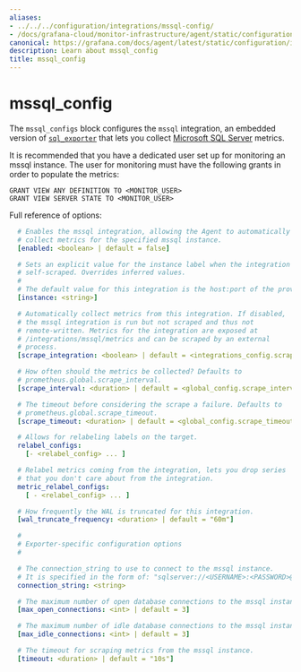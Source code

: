 ```yaml
---
aliases:
- ../../../configuration/integrations/mssql-config/
- /docs/grafana-cloud/monitor-infrastructure/agent/static/configuration/integrations/mssql-config/
canonical: https://grafana.com/docs/agent/latest/static/configuration/integrations/mssql-config/
description: Learn about mssql_config
title: mssql_config
---
```


# mssql_config

The `mssql_configs` block configures the `mssql` integration, an embedded version of [`sql_exporter`](https://github.com/burningalchemist/sql_exporter) that lets you collect [Microsoft SQL Server](https://www.microsoft.com/en-us/sql-server) metrics.

It is recommended that you have a dedicated user set up for monitoring an mssql instance.
The user for monitoring must have the following grants in order to populate the metrics:
```
GRANT VIEW ANY DEFINITION TO <MONITOR_USER>
GRANT VIEW SERVER STATE TO <MONITOR_USER>
```


Full reference of options:

```yaml
  # Enables the mssql integration, allowing the Agent to automatically
  # collect metrics for the specified mssql instance.
  [enabled: <boolean> | default = false]

  # Sets an explicit value for the instance label when the integration is
  # self-scraped. Overrides inferred values.
  #
  # The default value for this integration is the host:port of the provided connection_string.
  [instance: <string>]

  # Automatically collect metrics from this integration. If disabled,
  # the mssql integration is run but not scraped and thus not
  # remote-written. Metrics for the integration are exposed at
  # /integrations/mssql/metrics and can be scraped by an external
  # process.
  [scrape_integration: <boolean> | default = <integrations_config.scrape_integrations>]

  # How often should the metrics be collected? Defaults to
  # prometheus.global.scrape_interval.
  [scrape_interval: <duration> | default = <global_config.scrape_interval>]

  # The timeout before considering the scrape a failure. Defaults to
  # prometheus.global.scrape_timeout.
  [scrape_timeout: <duration> | default = <global_config.scrape_timeout>]

  # Allows for relabeling labels on the target.
  relabel_configs:
    [- <relabel_config> ... ]

  # Relabel metrics coming from the integration, lets you drop series
  # that you don't care about from the integration.
  metric_relabel_configs:
    [ - <relabel_config> ... ]

  # How frequently the WAL is truncated for this integration.
  [wal_truncate_frequency: <duration> | default = "60m"]

  #
  # Exporter-specific configuration options
  #

  # The connection_string to use to connect to the mssql instance.
  # It is specified in the form of: "sqlserver://<USERNAME>:<PASSWORD>@<HOST>:<PORT>"
  connection_string: <string>

  # The maximum number of open database connections to the mssql instance.
  [max_open_connections: <int> | default = 3]

  # The maximum number of idle database connections to the mssql instance.
  [max_idle_connections: <int> | default = 3]

  # The timeout for scraping metrics from the mssql instance.
  [timeout: <duration> | default = "10s"]

```
